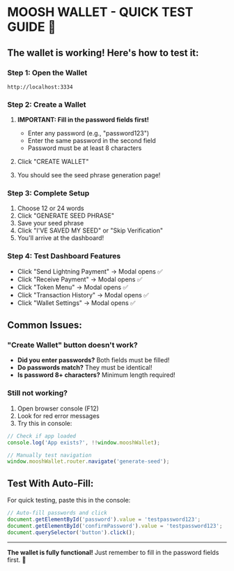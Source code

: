 # MOOSH WALLET - QUICK TEST GUIDE 🚀

## The wallet is working! Here's how to test it:

### Step 1: Open the Wallet
```
http://localhost:3334
```

### Step 2: Create a Wallet
1. **IMPORTANT: Fill in the password fields first!**
   - Enter any password (e.g., "password123")
   - Enter the same password in the second field
   - Password must be at least 8 characters

2. Click "CREATE WALLET"

3. You should see the seed phrase generation page!

### Step 3: Complete Setup
1. Choose 12 or 24 words
2. Click "GENERATE SEED PHRASE"
3. Save your seed phrase
4. Click "I'VE SAVED MY SEED" or "Skip Verification"
5. You'll arrive at the dashboard!

### Step 4: Test Dashboard Features
- Click "Send Lightning Payment" → Modal opens ✅
- Click "Receive Payment" → Modal opens ✅
- Click "Token Menu" → Modal opens ✅
- Click "Transaction History" → Modal opens ✅
- Click "Wallet Settings" → Modal opens ✅

## Common Issues:

### "Create Wallet" button doesn't work?
- **Did you enter passwords?** Both fields must be filled!
- **Do passwords match?** They must be identical!
- **Is password 8+ characters?** Minimum length required!

### Still not working?
1. Open browser console (F12)
2. Look for red error messages
3. Try this in console:
```javascript
// Check if app loaded
console.log('App exists?', !!window.mooshWallet);

// Manually test navigation
window.mooshWallet.router.navigate('generate-seed');
```

## Test With Auto-Fill:
For quick testing, paste this in the console:
```javascript
// Auto-fill passwords and click
document.getElementById('password').value = 'testpassword123';
document.getElementById('confirmPassword').value = 'testpassword123';
document.querySelector('button').click();
```

---
**The wallet is fully functional!** Just remember to fill in the password fields first. 🎉